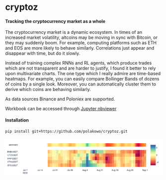 # cryptoz

#### Tracking the cryptocurrency market as a whole

The cryptocurrency market is a dynamic ecosystem. In times of an increased market volatility, altcoins may be moving in sync with Bitcoin, or they may suddenly boom. For example, computing platforms such as ETH and EOS are more likely to behave similarly. Correlations just appear and disappear with time, but do it slowly.

Instead of training complex RNNs and RL agents, which produce trades which are not transparent and are harder to justify, I found it better to rely upon multivariate charts. The one type which I really admire are time-based heatmaps. For example, you can easily compare Bollinger Bands of dozens of coins by a single look. Moreover, you can automatically cluster them to derive which coins are behaving similarly.

As data sources Binance and Poloniex are supported.

Workbook can be accessed through [Jupyter nbviewer](http://nbviewer.jupyter.org/github/polakowo/cryptoz/blob/master/Workbook.ipynb)

#### Installation
```
pip install git+https://github.com/polakowo/cryptoz.git
```

<img width=900 src="anomaly-detection.png">
